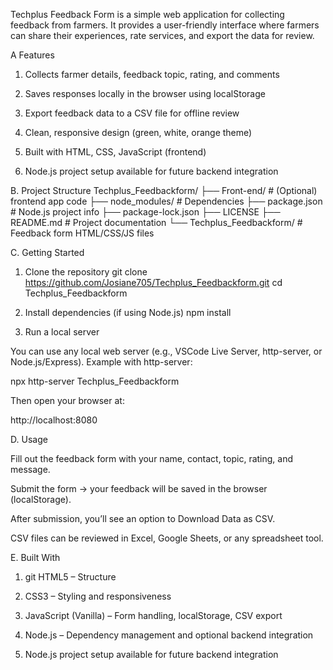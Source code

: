 
Techplus Feedback Form is a simple web application for collecting feedback from farmers.
It provides a user-friendly interface where farmers can share their experiences, rate services, and export the data for review.


A Features

1. Collects farmer details, feedback topic, rating, and comments

2. Saves responses locally in the browser using localStorage

3. Export feedback data to a CSV file for offline review

4. Clean, responsive design (green, white, orange theme)

5. Built with HTML, CSS, JavaScript (frontend)

6. Node.js project setup available for future backend integration

B. Project Structure
Techplus_Feedbackform/
├── Front-end/              # (Optional) frontend app code
├── node_modules/           # Dependencies
├── package.json            # Node.js project info
├── package-lock.json
├── LICENSE
├── README.md               # Project documentation
└── Techplus_Feedbackform/  # Feedback form HTML/CSS/JS files

C. Getting Started

1. Clone the repository
git clone https://github.com/Josiane705/Techplus_Feedbackform.git
cd Techplus_Feedbackform

2. Install dependencies (if using Node.js)
npm install

3. Run a local server

You can use any local web server (e.g., VSCode Live Server, http-server, or Node.js/Express).
Example with http-server:

npx http-server Techplus_Feedbackform


Then open your browser at:

http://localhost:8080

D. Usage

Fill out the feedback form with your name, contact, topic, rating, and message.

Submit the form → your feedback will be saved in the browser (localStorage).

After submission, you’ll see an option to Download Data as CSV.

CSV files can be reviewed in Excel, Google Sheets, or any spreadsheet tool.

E. Built With

1. git HTML5 – Structure

2. CSS3 – Styling and responsiveness

3. JavaScript (Vanilla) – Form handling, localStorage, CSV export

4. Node.js – Dependency management and optional backend integration

5. Node.js project setup available for future backend integration

